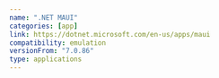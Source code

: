 ```yaml
---
name: ".NET MAUI"
categories: [app]
link: https://dotnet.microsoft.com/en-us/apps/maui
compatibility: emulation
versionFrom: "7.0.86"
type: applications
---
```


